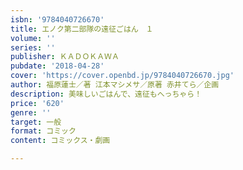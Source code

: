 ```yaml
---
isbn: '9784040726670'
title: エノク第二部隊の遠征ごはん　１
volume: ''
series: ''
publisher: ＫＡＤＯＫＡＷＡ
pubdate: '2018-04-28'
cover: 'https://cover.openbd.jp/9784040726670.jpg'
author: 福原蓮士／著 江本マシメサ／原著 赤井てら／企画
description: 美味しいごはんで、遠征もへっちゃら！
price: '620'
genre: ''
target: 一般
format: コミック
content: コミックス・劇画

---
```

